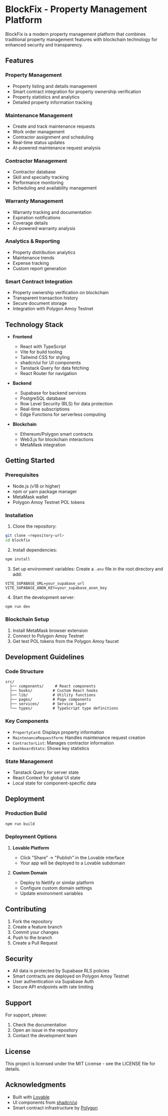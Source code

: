 # BlockFix - Property Management Platform

BlockFix is a modern property management platform that combines traditional property management features with blockchain technology for enhanced security and transparency.

## Features

### Property Management
- Property listing and details management
- Smart contract integration for property ownership verification
- Property statistics and analytics
- Detailed property information tracking

### Maintenance Management
- Create and track maintenance requests
- Work order management
- Contractor assignment and scheduling
- Real-time status updates
- AI-powered maintenance request analysis

### Contractor Management
- Contractor database
- Skill and specialty tracking
- Performance monitoring
- Scheduling and availability management

### Warranty Management
- Warranty tracking and documentation
- Expiration notifications
- Coverage details
- AI-powered warranty analysis

### Analytics & Reporting
- Property distribution analytics
- Maintenance trends
- Expense tracking
- Custom report generation

### Smart Contract Integration
- Property ownership verification on blockchain
- Transparent transaction history
- Secure document storage
- Integration with Polygon Amoy Testnet

## Technology Stack

- **Frontend**
  - React with TypeScript
  - Vite for build tooling
  - Tailwind CSS for styling
  - shadcn/ui for UI components
  - Tanstack Query for data fetching
  - React Router for navigation

- **Backend**
  - Supabase for backend services
  - PostgreSQL database
  - Row Level Security (RLS) for data protection
  - Real-time subscriptions
  - Edge Functions for serverless computing

- **Blockchain**
  - Ethereum/Polygon smart contracts
  - Web3.js for blockchain interactions
  - MetaMask integration

## Getting Started

### Prerequisites

- Node.js (v18 or higher)
- npm or yarn package manager
- MetaMask wallet
- Polygon Amoy Testnet POL tokens

### Installation

1. Clone the repository:
```bash
git clone <repository-url>
cd blockfix
```

2. Install dependencies:
```bash
npm install
```

3. Set up environment variables:
Create a `.env` file in the root directory and add:
```env
VITE_SUPABASE_URL=your_supabase_url
VITE_SUPABASE_ANON_KEY=your_supabase_anon_key
```

4. Start the development server:
```bash
npm run dev
```

### Blockchain Setup

1. Install MetaMask browser extension
2. Connect to Polygon Amoy Testnet
3. Get test POL tokens from the Polygon Amoy faucet

## Development Guidelines

### Code Structure

```
src/
  ├── components/     # React components
  ├── hooks/         # Custom React hooks
  ├── lib/           # Utility functions
  ├── pages/         # Page components
  ├── services/      # Service layer
  └── types/         # TypeScript type definitions
```

### Key Components

- `PropertyCard`: Displays property information
- `MaintenanceRequestForm`: Handles maintenance request creation
- `ContractorList`: Manages contractor information
- `DashboardStats`: Shows key statistics

### State Management

- Tanstack Query for server state
- React Context for global UI state
- Local state for component-specific data

## Deployment

### Production Build

```bash
npm run build
```

### Deployment Options

1. **Lovable Platform**
   - Click "Share" -> "Publish" in the Lovable interface
   - Your app will be deployed to a Lovable subdomain

2. **Custom Domain**
   - Deploy to Netlify or similar platform
   - Configure custom domain settings
   - Update environment variables

## Contributing

1. Fork the repository
2. Create a feature branch
3. Commit your changes
4. Push to the branch
5. Create a Pull Request

## Security

- All data is protected by Supabase RLS policies
- Smart contracts are deployed on Polygon Amoy Testnet
- User authentication via Supabase Auth
- Secure API endpoints with rate limiting

## Support

For support, please:
1. Check the documentation
2. Open an issue in the repository
3. Contact the development team

## License

This project is licensed under the MIT License - see the LICENSE file for details.

## Acknowledgments

- Built with [Lovable](https://lovable.dev)
- UI components from [shadcn/ui](https://ui.shadcn.com)
- Smart contract infrastructure by [Polygon](https://polygon.technology)